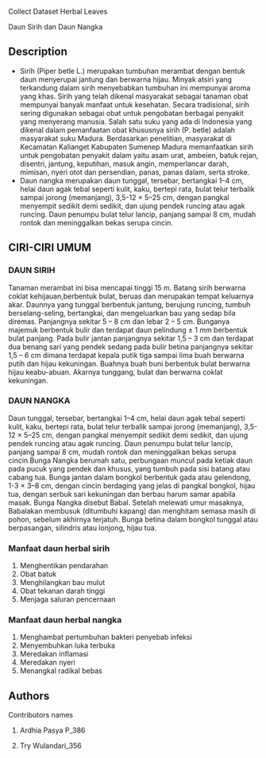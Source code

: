 Collect Dataset Herbal Leaves

Daun Sirih dan Daun Nangka

## Description

- Sirih (Piper betle L.) merupakan tumbuhan merambat dengan bentuk daun menyerupai jantung dan berwarna hijau. Minyak atsiri yang terkandung dalam sirih menyebabkan tumbuhan ini mempunyai aroma yang khas. Sirih yang telah dikenal masyarakat sebagai tanaman obat mempunyai banyak manfaat untuk kesehatan. Secara tradisional, sirih sering digunakan sebagai obat untuk pengobatan berbagai penyakit yang menyerang manusia. Salah satu suku yang ada di Indonesia yang dikenal dalam pemanfaatan obat khususnya sirih (P. betle) adalah masyarakat suku Madura. Berdasarkan penelitian, masyarakat di Kecamatan Kalianget Kabupaten Sumenep Madura memanfaatkan sirih untuk pengobatan penyakit dalam yaitu asam urat, ambeien, batuk rejan, disentri, jantung, keputihan, masuk angin, memperlancar darah, mimisan, nyeri otot dan persendian, panas, panas dalam, serta stroke.
- Daun nangka merupakan daun tunggal, tersebar, bertangkai 1–4 cm, helai daun agak tebal seperti kulit, kaku, bertepi rata, bulat telur terbalik sampai jorong (memanjang), 3,5-12 × 5–25 cm, dengan pangkal menyempit sedikit demi sedikit, dan ujung pendek runcing atau agak runcing. Daun penumpu bulat telur lancip, panjang sampai 8 cm, mudah rontok dan meninggalkan bekas serupa cincin. 

## CIRI-CIRI UMUM

### DAUN SIRIH

Tanaman merambat ini bisa mencapai tinggi 15 m. Batang sirih berwarna coklat kehijauan,berbentuk bulat, beruas dan merupakan tempat keluarnya akar. Daunnya yang tunggal berbentuk jantung, berujung runcing, tumbuh berselang-seling, bertangkai, dan mengeluarkan bau yang sedap bila diremas. Panjangnya sekitar 5 – 8 cm dan lebar 2 – 5 cm. Bunganya majemuk berbentuk bulir dan terdapat daun pelindung ± 1 mm berbentuk bulat panjang. Pada bulir jantan panjangnya sekitar 1,5 – 3 cm dan terdapat dua benang sari yang pendek sedang pada bulir betina panjangnya sekitar 1,5 – 6 cm dimana terdapat kepala putik tiga sampai lima buah berwarna putih dan hijau kekuningan. Buahnya buah buni berbentuk bulat berwarna hijau keabu-abuan. Akarnya tunggang, bulat dan berwarna coklat kekuningan. 

### DAUN NANGKA


Daun tunggal, tersebar, bertangkai 1–4 cm, helai daun agak tebal seperti kulit, kaku, bertepi rata, bulat telur terbalik sampai jorong (memanjang), 3,5-12 × 5–25 cm, dengan pangkal menyempit sedikit demi sedikit, dan ujung pendek runcing atau agak runcing. Daun penumpu bulat telur lancip, panjang sampai 8 cm, mudah rontok dan meninggalkan bekas serupa cincin.Bunga Nangka berumah satu, perbungaan muncul pada ketiak daun pada pucuk yang pendek dan khusus, yang tumbuh pada sisi batang atau cabang tua. Bunga jantan dalam bongkol berbentuk gada atau gelendong, 1-3 × 3–8 cm, dengan cincin berdaging yang jelas di pangkal bongkol, hijau tua, dengan serbuk sari kekuningan dan berbau harum samar apabila masak. Bunga Nangka disebut Babal. Setelah melewati umur masaknya, Babalakan membusuk (ditumbuhi kapang) dan menghitam semasa masih di pohon, sebelum akhirnya terjatuh. Bunga betina dalam bongkol tunggal atau berpasangan, silindris atau lonjong, hijau tua.


### Manfaat daun herbal sirih

1. Menghentikan pendarahan
2. Obat batuk
3. Menghilangkan bau mulut
4. Obat tekanan darah tinggi
5. Menjaga saluran pencernaan

### Manfaat daun herbal nangka

1. Menghambat pertumbuhan bakteri penyebab infeksi
2. Menyembuhkan luka terbuka
3. Meredakan inflamasi
4. Meredakan nyeri
5. Menangkal radikal bebas



## Authors

Contributors names

1. Ardhia Pasya P_386

2. Try Wulandari_356
